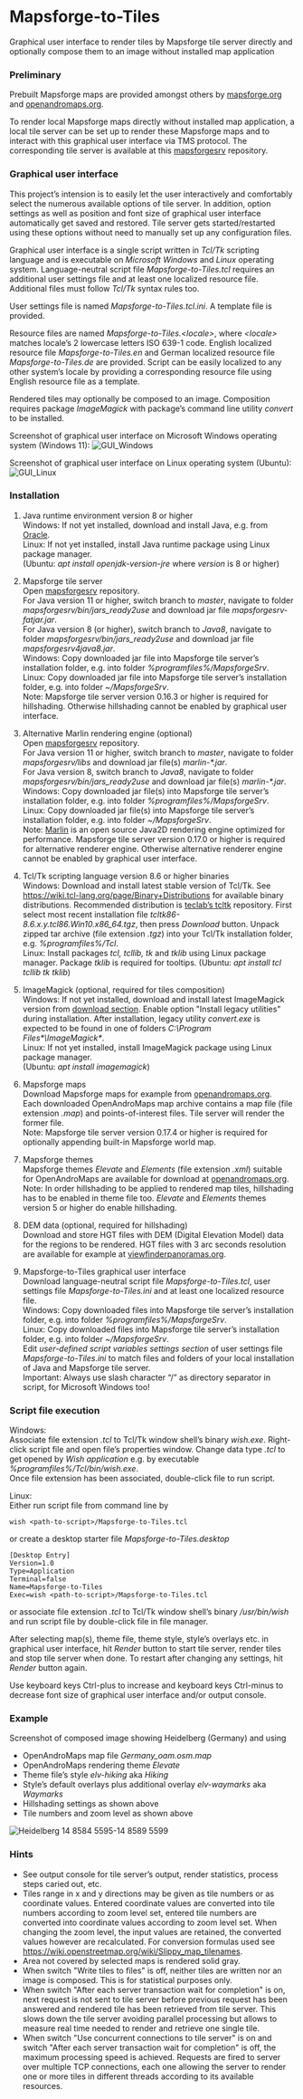 # Mapsforge-to-Tiles
Graphical user interface to render tiles by Mapsforge tile server directly and optionally compose them to an image without installed map application

### Preliminary
Prebuilt Mapsforge maps are provided amongst others by [mapsforge.org](http://download.mapsforge.org) and [openandromaps.org](https://www.openandromaps.org). 

To render local Mapsforge maps directly without installed map application, a local tile server can be set up to render these Mapsforge maps and to interact with this graphical user interface via TMS protocol. The corresponding tile server is available at this [mapsforgesrv](https://github.com/telemaxx/mapsforgesrv) repository.  


### Graphical user interface
This project’s intension is to easily let the user interactively and comfortably select the numerous available options of tile server. In addition, option settings as well as position and font size of graphical user interface automatically get saved and restored. Tile server gets started/restarted using these options without need to manually set up any configuration files. 

Graphical user interface is a single script written in _Tcl/Tk_ scripting language and is executable on _Microsoft Windows_ and _Linux_ operating system. Language-neutral script file _Mapsforge-to-Tiles.tcl_ requires an additional user settings file and at least one localized resource file. Additional files must follow _Tcl/Tk_ syntax rules too.

User settings file is named _Mapsforge-to-Tiles.tcl.ini_. A template file is provided.

Resource files are named _Mapsforge-to-Tiles.<locale\>_, where _<locale\>_ matches locale’s 2 lowercase letters ISO 639-1 code. English localized resource file _Mapsforge-to-Tiles.en_ and German localized resource file _Mapsforge-to-Tiles.de_ are provided. Script can be easily localized to any other system’s locale by providing a corresponding resource file using English resource file as a template. 

Rendered tiles may optionally be composed to an image. Composition requires package _ImageMagick_ with package’s command line utility _convert_ to be installed. 

Screenshot of graphical user interface on Microsoft Windows operating system (Windows 11): 
![GUI_Windows](https://user-images.githubusercontent.com/62614244/160828709-37a85a66-5a7f-4b49-b753-b2f4224be181.png)

Screenshot of graphical user interface on Linux operating system (Ubuntu):
![GUI_Linux](https://user-images.githubusercontent.com/62614244/160828727-292e16a9-90cb-4a4d-9ca9-f2fe5038f5cb.png)

### Installation

1.	Java runtime environment version 8 or higher   
Windows: If not yet installed, download and install Java, e.g. from [Oracle](https://www.java.com).  
Linux: If not yet installed, install Java runtime package using Linux package manager.  
(Ubuntu: _apt install openjdk-version-jre_ where _version_ is 8 or higher)

2.	Mapsforge tile server  
Open [mapsforgesrv](https://github.com/telemaxx/mapsforgesrv) repository.  
For Java version 11 or higher, switch branch to _master_, navigate to folder _mapsforgesrv/bin/jars_ready2use_ and download jar file _mapsforgesrv-fatjar.jar_.  
For Java version 8 (or higher), switch branch to _Java8_, navigate to folder _mapsforgesrv/bin/jars_ready2use_ and download jar file _mapsforgesrv4java8.jar_.  
Windows: Copy downloaded jar file into Mapsforge tile server’s installation folder, e.g. into folder _%programfiles%/MapsforgeSrv_.  
Linux: Copy downloaded jar file into Mapsforge tile server’s installation folder, e.g. into folder _~/MapsforgeSrv_.  
Note: Mapsforge tile server version 0.16.3 or higher is required for hillshading. Otherwise hillshading cannot be enabled by graphical user interface.  

3.	Alternative Marlin rendering engine (optional)  
Open [mapsforgesrv](https://github.com/telemaxx/mapsforgesrv) repository.  
For Java version 11 or higher, switch branch to _master_, navigate to folder _mapsforgesrv/libs_ and download jar file(s) _marlin-*.jar_.  
For Java version 8, switch branch to _Java8_, navigate to folder _mapsforgesrv/bin/jars_ready2use_ and download jar file(s) _marlin-*.jar_.  
Windows: Copy downloaded jar file(s) into Mapsforge tile server’s installation folder, e.g. into folder _%programfiles%/MapsforgeSrv_.  
Linux: Copy downloaded jar file(s) into Mapsforge tile server’s installation folder, e.g. into folder _~/MapsforgeSrv_.  
Note: [Marlin](https://github.com/bourgesl/marlin-renderer) is an open source Java2D rendering engine optimized for performance. Mapsforge tile server version 0.17.0 or higher is required for alternative renderer engine. Otherwise alternative renderer engine cannot be enabled by graphical user interface.

4.	Tcl/Tk scripting language version 8.6 or higher binaries  
Windows: Download and install latest stable version of Tcl/Tk. See https://wiki.tcl-lang.org/page/Binary+Distributions for available binary distributions. Recommended distribution is [teclab’s tcltk](https://github.com/teclab-at/tcltk/tree/tcl86/releases) repository. First select most recent installation file _tcltk86-8.6.x.y.tcl86.Win10.x86_64.tgz_, then press _Download_ button. Unpack zipped tar archive (file extension _.tgz_) into your Tcl/Tk installation folder, e.g. _%programfiles%/Tcl_.  
Linux: Install packages _tcl, tcllib, tk_ and _tklib_ using Linux package manager. Package _tklib_ is required for tooltips. 
(Ubuntu: _apt install tcl tcllib tk tklib_)

5. ImageMagick (optional, required for tiles composition)  
Windows: If not yet installed, download and install latest ImageMagick version from [download section](https://imagemagick.org/script/download.php). Enable option "Install legacy utilities" during installation. After installation, legacy utility _convert.exe_ is expected to be found in one of folders _C:\Program Files*\ImageMagick*_.  
Linux: If not yet installed, install ImageMagick package using Linux package manager.  
(Ubuntu: _apt install imagemagick_)

6. Mapsforge maps  
Download Mapsforge maps for example from [openandromaps.org](https://www.openandromaps.org).  
Each downloaded OpenAndroMaps map archive contains a map file (file extension _.map_) and points-of-interest files. Tile server will render the former file.  
Note: Mapsforge tile server version 0.17.4 or higher is required for optionally appending built-in Mapsforge world map. 

7. Mapsforge themes  
Mapsforge themes _Elevate_ and _Elements_ (file extension _.xml_) suitable for OpenAndroMaps are available for download at [openandromaps.org](https://www.openandromaps.org).  
Note: In order hillshading to be applied to rendered map tiles, hillshading has to be enabled in theme file too. _Elevate_ and _Elements_ themes version 5 or higher do enable hillshading.

8. DEM data (optional, required for hillshading)  
Download and store HGT files with DEM (Digital Elevation Model) data for the regions to be rendered. HGT files with 3 arc seconds resolution are available for example at [viewfinderpanoramas.org](http://www.viewfinderpanoramas.org/Coverage%20map%20viewfinderpanoramas_org3.htm).

9. Mapsforge-to-Tiles graphical user interface  
Download language-neutral script file _Mapsforge-to-Tiles.tcl_, user settings file _Mapsforge-to-Tiles.ini_  and at least one localized resource file.  
Windows: Copy downloaded files into Mapsforge tile server’s installation folder, e.g. into folder _%programfiles%/MapsforgeSrv_.  
Linux: Copy downloaded files into Mapsforge tile server’s installation folder, e.g. into folder _~/MapsforgeSrv_.  
Edit _user-defined script variables settings section_ of user settings file _Mapsforge-to-Tiles.ini_ to match files and folders of your local installation of Java and Mapsforge tile server.  
Important: Always use slash character “/” as directory separator in script, for Microsoft Windows too!

### Script file execution

Windows:  
Associate file extension _.tcl_ to Tcl/Tk window shell’s binary _wish.exe_. 
Right-click script file and open file’s properties window. Change data type _.tcl_ to get opened by _Wish application_ e.g. by executable _%programfiles%/Tcl/bin/wish.exe_.  
Once file extension has been associated, double-click file to run script.

Linux:  
Either run script file from command line by
```
wish <path-to-script>/Mapsforge-to-Tiles.tcl
```
or create a desktop starter file _Mapsforge-to-Tiles.desktop_
```
[Desktop Entry]
Version=1.0
Type=Application
Terminal=false
Name=Mapsforge-to-Tiles
Exec=wish <path-to-script>/Mapsforge-to-Tiles.tcl
```
or associate file extension _.tcl_ to Tcl/Tk window shell’s binary _/usr/bin/wish_ and run script file by double-click file in file manager.

After selecting map(s), theme file, theme style, style’s overlays etc. in graphical user interface, hit _Render_ button to start tile server, render tiles and stop tile server when done. To restart after changing any settings, hit _Render_ button again.

Use keyboard keys Ctrl-plus to increase and keyboard keys Ctrl-minus to decrease font size of graphical user interface and/or output console.

### Example

Screenshot of composed image showing Heidelberg (Germany) and using
* OpenAndroMaps map file _Germany_oam.osm.map_
* OpenAndroMaps rendering theme _Elevate_
* Theme file’s style _elv-hiking_ aka _Hiking_ 
* Style’s default overlays plus additional overlay _elv-waymarks_ aka _Waymarks_
* Hillshading settings as shown above
* Tile numbers and zoom level as shown above

![Heidelberg 14 8584 5595-14 8589 5599](https://user-images.githubusercontent.com/62614244/147106744-43b7cc3f-3898-4e2c-8e4b-42901442c27c.jpg)                         
                     
### Hints

* See output console for tile server’s output, render statistics, process steps caried out, etc. 
* Tiles range in x and y directions may be given as tile numbers or as coordinate values. Entered coordinate values are converted into tile numbers according to zoom level set, entered tile numbers are converted into coordinate values according to zoom level set. When changing the zoom level, the input values are retained, the converted values however are recalculated. For conversion formulas used see https://wiki.openstreetmap.org/wiki/Slippy_map_tilenames.
* Area not covered by selected maps is rendered solid gray.
* When switch "Write tiles to files" is off, neither tiles are written nor an image is composed. This is for statistical purposes only. 
* When switch "After each server transaction wait for completion" is on, next request is not sent to tile server before previous request has been answered and rendered tile has been retrieved from tile server. This slows down the tile server avoiding parallel processing but allows to measure real time needed to render and retrieve one single tile.
* When switch "Use concurrent connections to tile server" is on and switch "After each server transaction wait for completion" is off, the maximum processing speed is achieved. Requests are fired to server over multiple TCP connections, each one allowing the server to render one or more tiles in different threads according to its available resources.   

                      













